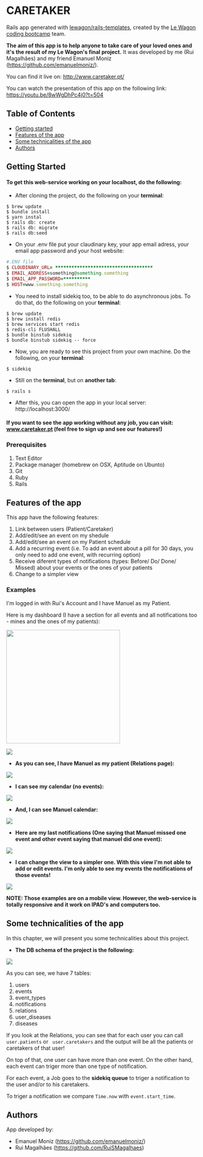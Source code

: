# CARETAKER

Rails app generated with [lewagon/rails-templates](https://github.com/lewagon/rails-templates), created by the [Le Wagon coding bootcamp](https://www.lewagon.com) team.

**The aim of this app is to help anyone to take care of your loved ones and it's the result of my Le Wagon's final project.**
It was developed by me (Rui Magalhães) and my friend Emanuel Moniz (https://github.com/emanuelmoniz/).


You can find it live on: http://www.caretaker.pt/

You can watch the presentation of this app on the following link: https://youtu.be/8wWgDhPc4j0?t=504

## Table of Contents

* [Getting started](#getting-started)
* [Features of the app](#features-of-the-app)
* [Some technicalities of the app](#Some-technicalities-of-the-app)
* [Authors](#authors)

## Getting Started

#### To get this web-service working on your localhost, do the following:

* After cloning the project, do the following on your **terminal**:

```terminal
$ brew update
$ bundle install
$ yarn instal
$ rails db: create
$ rails db: migrate
$ rails db:seed
```
* On your .env file put your claudinary key, your app email adress, your email app password and your host website:

```ruby
#.ENV file
$ CLOUDINARY_URL= ************************************
$ EMAIL_ADDRESS=something@something.something
$ EMAIL_APP_PASSWORD=**********
$ HOST=www.something.something
```
* You need to install sidekiq too, to be able to do asynchronous jobs. To do that, do the following on your **terminal**:

```terminal
$ brew update
$ brew install redis
$ brew services start redis
$ redis-cli FLUSHALL
$ bundle binstub sidekiq
$ bundle binstub sidekiq -- force
```
* Now, you are ready to see this project from your own machine.
Do the following, on your **terminal**:

```terminal
$ sidekiq
```
* Still on the **terminal**, but on **another tab**:

```terminal
$ rails s
```

* After this, you can open the app in your local server: http://localhost:3000/

#### If you want to see the app working without any job, you can visit: www.caretaker.pt (feel free to sign up and see our features!)

### Prerequisites

1. Text Editor
2. Package manager (homebrew on OSX, Aptitude on Ubunto)
3. Git
4. Ruby
5. Rails

## Features of the app

This app have the following features:

1. Link between users (Patient/Caretaker)
2. Add/edit/see an event on my shedule
3. Add/edit/see an event on my Patient schedule
4. Add a recurring event (i.e. To add an event about a pill for 30 days, you only need to add one event, with recurring option)
5. Receive diferent types of notifications (types: Before/ Do/ Done/ Missed) about your events or the ones of your patients
6. Change to a simpler view

### Examples

I'm logged in with Rui's Account and I have Manuel as my Patient.

Here is my dashboard (I have a section for all events and all notifications too - mines and the ones of my patients):

<img src="/readmeImgs/dashboard.png" width="300" height="300">

![](/readmeImgs/dashboard.png)

* **As you can see, I have Manuel as my patient (Relations page):**

![](/readmeImgs/Patientexample.png)

* **I can see my calendar (no events):**

![](/readmeImgs/mySchedule.png)

* **And, I can see Manuel calendar:**

![](/readmeImgs/manuelSchedule.png)

* **Here are my last notifications (One saying that Manuel missed one event and other event saying that manuel did one event):**

![](/readmeImgs/dashboard.png)

* **I can change the view to a simpler one.
With this view I'm not able to add or edit events. I'm only able to see my events the notifications of those events!**

![](/readmeImgs/simpleview.png)


**NOTE: Those examples are on a mobile view. However, the web-service is totally responsive and it work on IPAD's and computers too.**


## Some technicalities of the app

In this chapter, we will present you some technicalities about this project.

* **The DB schema of the project is the following:**

![](/readmeImgs/DBschema.png)


As you can see, we have 7 tables:

1. users
2. events
3. event_types
4. notifications
5. relations
6. user_diseases
7. diseases


If you look at the Relations, you can see that for each user you can call `` user.patients `` or `` user.caretakers`` and the output will be all the patients or caretakers of that user!

On top of that, one user can have more than one event.
On the other hand, each event can triger more than one type of notification.

For each event, a Job goes to the **sidekiq queue** to triger a notification to the user and/or to his caretakers.

To triger a notification we compare `Time.now` with  ``event.start_time``.

## Authors

App developed by:

* Emanuel Moniz (https://github.com/emanuelmoniz/)
* Rui Magalhães (https://github.com/RuiSMagalhaes)







